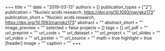 +++
title = ""
date = "2019-03-13"
authors = []
publication_types = ["2"]
publication = "Nucleic acids research, https://doi.org/10.1093/nar/gkz173"
publication_short = "Nucleic acids research, https://doi.org/10.1093/nar/gkz173"
abstract = ""
abstract_short = ""
image_preview = ""
selected = false
projects = []
tags = []
url_pdf = ""
url_preprint = ""
url_code = ""
url_dataset = ""
url_project = ""
url_slides = ""
url_video = ""
url_poster = ""
url_source = ""
math = true
highlight = true
[header]
image = ""
caption = ""
+++